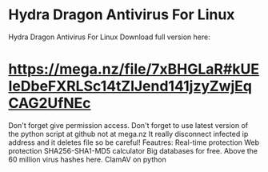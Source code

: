# Hydra Dragon Antivirus For Linux
Hydra Dragon Antivirus For Linux
Download full version here: 
# https://mega.nz/file/7xBHGLaR#kUEIeDbeFXRLSc14tZlJend141jzyZwjEqCAG2UfNEc
Don't forget give permission access.
Don't forget to use latest version of the python script at github not at mega.nz
It really disconnect infected ip address and it deletes file so be careful!
Feautres: 
Real-time protection 
Web protection
SHA256-SHA1-MD5 calculator
Big databases for free. Above the 60 million virus hashes here.
ClamAV on python
